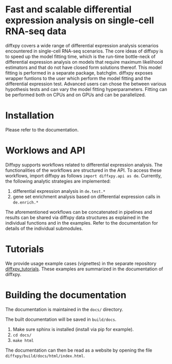# Fast and scalable differential expression analysis on single-cell RNA-seq data
diffxpy covers a wide range of differential expression analysis scenarios encountered in single-cell RNA-seq scenarios. The core ideas of diffxpy is to speed up the model fitting time, which is the run-time bottle-neck of differential expression analysis on models that require maximum likelihood estimators and that do not have closed form solutions thereof. This model fitting is performed in a separate package, batchglm. diffxpy exposes wrapper funtions to the user which perform the model fitting and the differential expression test. Advanced users can chose the between various hypothesis tests and can vary the model fitting hyperparameters. Fitting can be performed both on CPUs and on GPUs and can be parallelized.

# Installation
Please refer to the documentation.

# Worklows and API
Diffxpy supports workflows related to differential expression analysis. The functionalities of the workflows are structured in the API. To access these workflows, import diffxpy as follows `import diffxpy.api as de`. Currently, the following analytic strategies are implemented:

1. differential expression analysis in `de.test.*`
2. gene set enrichment analysis based on differential expression calls in `de.enrich.*`

The aforementioned workflows can be concatenated in pipelines and results can be shared via diffxpy data structures as explained in the individual functions and in the examples.
Refer to the documentation for details of the individual submodules.

# Tutorials
We provide usage example cases (vignettes) in the separate repository [diffxpy_tutorials](https://github.com/theislab/diffxpy_tutorials). These examples are summarized in the documentation of diffxpy.

# Building the documentation
The documentation is maintained in the `docs/` directory.

The built documentation will be saved in `build/docs`. 
 
1. Make sure sphinx is installed (install via pip for example). 
2. `cd docs/`
3. `make html`

The documentation can then be read as a website by opening the file `diffxpy/build/docs/html/index.html`.
